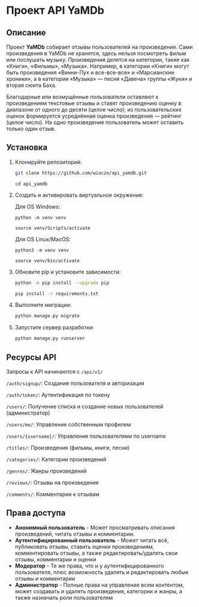 # Проект API YaMDb

## Описание
Проект **YaMDb** собирает отзывы пользователей на произведения. Сами произведения в YaMDb не хранятся, здесь нельзя посмотреть фильм или послушать музыку.
Произведения делятся на категории, такие как «Книги», «Фильмы», «Музыка». Например, в категории «Книги» могут быть произведения «Винни-Пух и все-все-все» и «Марсианские хроники», а в категории «Музыка» — песня «Давеча» группы «Жуки» и вторая сюита Баха. 

Благодарные или возмущённые пользователи оставляют к произведениям текстовые отзывы и ставят произведению оценку в диапазоне от одного до десяти (целое число); из пользовательских оценок формируется усреднённая оценка произведения — рейтинг (целое число). На одно произведение пользователь может оставить только один отзыв.

## Установка
1. Клонируйте репозиторий:
    ```bash
    git clone https://github.com/wiacze/api_yamdb.git
    ```

    ```
    cd api_yamdb
    ```
2. Создать и активировать виртуальное окружение:
    
    Для OS Windows:
    ```
    python -m venv venv
    ```

    ```
    source venv/Scripts/activate
    ```
    Для OS Linux/MacOS:
    ```
    python3 -m venv venv
    ```

    ```
    source venv/bin/activate
    ```

3. Обновите pip и установите зависимости:
    ```bash
    python -m pip install --upgrade pip
    ```
    ```bash
    pip install -r requirements.txt
    ```
4. Выполните миграции:
    ```bash
    python manage.py migrate
    ```
5. Запустите сервер разработки:
    ```bash
    python manage.py runserver
    ```

## Ресурсы API

Запросы к API начинаются с ```/api/v1/```

```/auth/signup/```: Создание пользователя и авторизация

```/auth/token/```: Аутентификация по токену

```/users/```: Получение списка и создание новых пользователей (администратор)

```/users/me/```: Управление собственным профилем

```/users/{username}/```: Управление пользователями по username

```/titles/```: Произведения (фильмы, книги, песни)

```/categories/```: Категории произведений

```/genres/```: Жанры произведений

```/reviews/```: Отзывы на произведения

```/comments/```: Комментарии к отзывам

## Права доступа

- **Анонимный пользователь** - Может просматривать описания произведений, читать отзывы и комментарии.
- **Аутентифицированный пользователь** - Может читать всё, публиковать отзывы, ставить оценки произведениям, комментировать отзывы, а также редактировать/удалять свои отзывы, комментарии и оценки
- **Модератор** - Те же права, что и у аутентифицированного пользователя, плюс возможность удалять и редактировать любые отзывы и комментарии
- **Администратор** - Полные права на управление всем контентом, может создавать и удалять произведения, категории и жанры, а также назначать роли пользователям